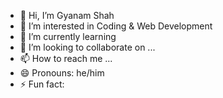 - 👋 Hi, I’m Gyanam Shah
- 👀 I’m interested in Coding & Web Development
- 🌱 I’m currently learning
- 💞️ I’m looking to collaborate on ...
- 📫 How to reach me ...
- 😄 Pronouns: he/him
- ⚡ Fun fact: 

<!---
Alphacodae/Alphacodae is a ✨ special ✨ repository because its `README.md` (this file) appears on your GitHub profile.
You can click the Preview link to take a look at your changes.
--->
